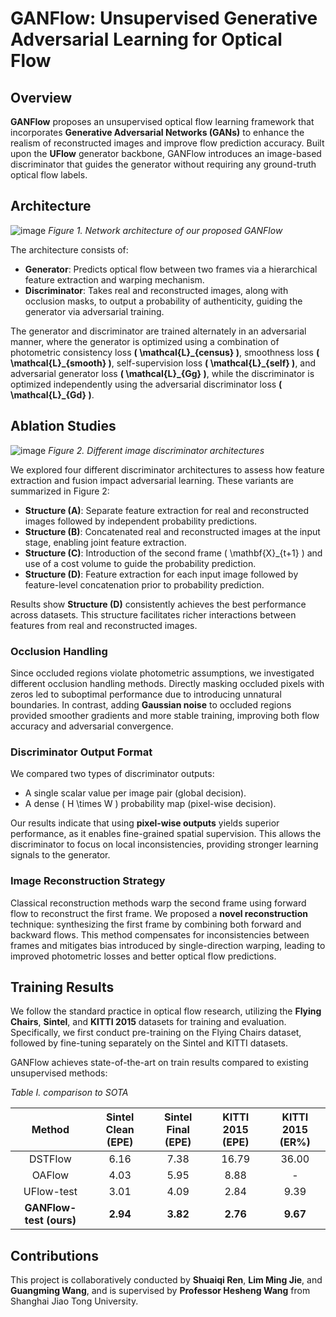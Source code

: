 
# GANFlow: Unsupervised Generative Adversarial Learning for Optical Flow

## Overview
**GANFlow** proposes an unsupervised optical flow learning framework that incorporates **Generative Adversarial Networks (GANs)** to enhance the realism of reconstructed images and improve flow prediction accuracy. Built upon the **UFlow** generator backbone, GANFlow introduces an image-based discriminator that guides the generator without requiring any ground-truth optical flow labels.

## Architecture
![image](https://github.com/user-attachments/assets/d4a966a0-f510-4451-af5b-3f9c0fe64d5c)
*Figure 1. Network architecture of our proposed GANFlow*

The architecture consists of:
- **Generator**: Predicts optical flow between two frames via a hierarchical feature extraction and warping mechanism.
- **Discriminator**: Takes real and reconstructed images, along with occlusion masks, to output a probability of authenticity, guiding the generator via adversarial training.

The generator and discriminator are trained alternately in an adversarial manner, where the generator is optimized using a combination of photometric consistency loss **\( \mathcal{L}_{census} \)**, smoothness loss **\( \mathcal{L}_{smooth} \)**, self-supervision loss **\( \mathcal{L}_{self} \)**, and adversarial generator loss **\( \mathcal{L}_{Gg} \)**, while the discriminator is optimized independently using the adversarial discriminator loss **\( \mathcal{L}_{Gd} \)**.


## Ablation Studies
![image](https://github.com/user-attachments/assets/38229fac-1b0b-4a1b-b000-a773a68c07ff)
*Figure 2. Different image discriminator architectures*

We explored four different discriminator architectures to assess how feature extraction and fusion impact adversarial learning. These variants are summarized in Figure 2:
- **Structure (A)**: Separate feature extraction for real and reconstructed images followed by independent probability predictions.
- **Structure (B)**: Concatenated real and reconstructed images at the input stage, enabling joint feature extraction.
- **Structure (C)**: Introduction of the second frame \( \mathbf{X}_{t+1} \) and use of a cost volume to guide the probability prediction.
- **Structure (D)**: Feature extraction for each input image followed by feature-level concatenation prior to probability prediction.

Results show **Structure (D)** consistently achieves the best performance across datasets. This structure facilitates richer interactions between features from real and reconstructed images.

### Occlusion Handling

Since occluded regions violate photometric assumptions, we investigated different occlusion handling methods. Directly masking occluded pixels with zeros led to suboptimal performance due to introducing unnatural boundaries. In contrast, adding **Gaussian noise** to occluded regions provided smoother gradients and more stable training, improving both flow accuracy and adversarial convergence.

### Discriminator Output Format

We compared two types of discriminator outputs:
- A single scalar value per image pair (global decision).
- A dense \( H \times W \) probability map (pixel-wise decision).

Our results indicate that using **pixel-wise outputs** yields superior performance, as it enables fine-grained spatial supervision. This allows the discriminator to focus on local inconsistencies, providing stronger learning signals to the generator.

### Image Reconstruction Strategy

Classical reconstruction methods warp the second frame using forward flow to reconstruct the first frame. We proposed a **novel reconstruction** technique: synthesizing the first frame by combining both forward and backward flows. This method compensates for inconsistencies between frames and mitigates bias introduced by single-direction warping, leading to improved photometric losses and better optical flow predictions.



## Training Results
We follow the standard practice in optical flow research, utilizing the **Flying Chairs**, **Sintel**, and **KITTI 2015** datasets for training and evaluation. Specifically, we first conduct pre-training on the Flying Chairs dataset, followed by fine-tuning separately on the Sintel and KITTI datasets.

GANFlow achieves state-of-the-art on train results compared to existing unsupervised methods:

*Table I. comparison to SOTA*

| Method | Sintel Clean (EPE) | Sintel Final (EPE) | KITTI 2015 (EPE) | KITTI 2015 (ER%) |
|:------:|:------------------:|:-----------------:|:----------------:|:---------------:|
| DSTFlow | 6.16 | 7.38 | 16.79 | 36.00 |
| OAFlow  | 4.03 | 5.95 | 8.88 | - |
| UFlow-test  | 3.01 | 4.09 | 2.84 | 9.39 |
| **GANFlow-test (ours)** | **2.94** | **3.82** | **2.76** | **9.67** |



## Contributions
This project is collaboratively conducted by **Shuaiqi Ren**, **Lim Ming Jie**, and **Guangming Wang**,  and is supervised by **Professor Hesheng Wang** from Shanghai Jiao Tong University.
